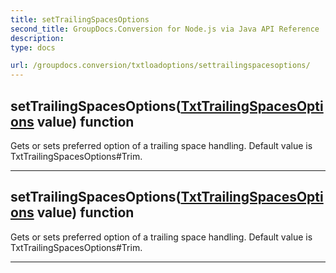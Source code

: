 ```yaml
---
title: setTrailingSpacesOptions
second_title: GroupDocs.Conversion for Node.js via Java API Reference
description: 
type: docs

url: /groupdocs.conversion/txtloadoptions/settrailingspacesoptions/
---
```


## setTrailingSpacesOptions([TxtTrailingSpacesOptions](../../txttrailingspacesoptions) value)  function

 Gets or sets preferred option of a trailing space handling.
 Default value is  TxtTrailingSpacesOptions#Trim.
 


---


## setTrailingSpacesOptions([TxtTrailingSpacesOptions](../../txttrailingspacesoptions) value)  function

 Gets or sets preferred option of a trailing space handling.
 Default value is  TxtTrailingSpacesOptions#Trim.
 


---


